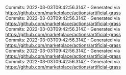 Commits: 2022-03-03T09:42:56.314Z - Generated via https://github.com/marketplace/actions/artificial-grass
<br>
Commits: 2022-03-03T09:42:56.314Z - Generated via https://github.com/marketplace/actions/artificial-grass
<br>
Commits: 2022-03-03T09:42:56.314Z - Generated via https://github.com/marketplace/actions/artificial-grass
<br>
Commits: 2022-03-03T09:42:56.314Z - Generated via https://github.com/marketplace/actions/artificial-grass
<br>
Commits: 2022-03-03T09:42:56.314Z - Generated via https://github.com/marketplace/actions/artificial-grass
<br>
Commits: 2022-03-03T09:42:56.314Z - Generated via https://github.com/marketplace/actions/artificial-grass
<br>
